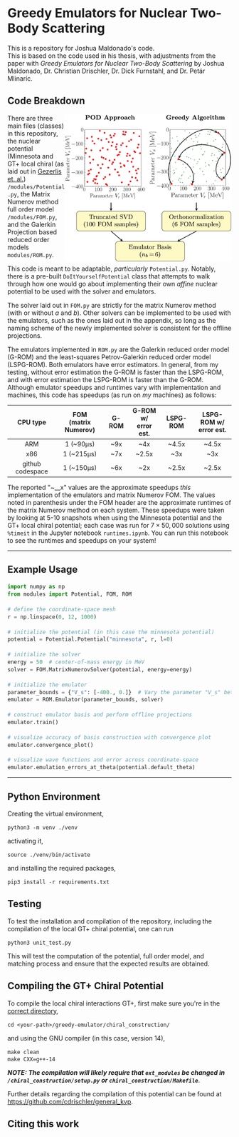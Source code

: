 # Greedy Emulators for Nuclear Two-Body Scattering

This is a repository for Joshua Maldonado's code. <br> This is based on the code used in his thesis, with adjustments from the paper with _Greedy Emulators for Nuclear Two-Body Scattering_ by Joshua Maldonado, Dr. Christian Drischler, Dr. Dick Furnstahl, and Dr. Petár Mlinaríc.

## Code Breakdown

<img align="right" width="375" src="/markdown_figures/greedy-vs-POD.jpg">

There are three main files (classes) in this repository, the nuclear potential (Minnesota and GT+ local chiral (as laid out in [Gezerlis et. al.](https://doi.org/10.1103/PhysRevC.90.054323)) `/modules/Potential.py`, the Matrix Numerov method full order model `/modules/FOM.py`, and the Galerkin Projection based reduced order models `modules/ROM.py`.

This code is meant to be adaptable, _particularly_ `Potential.py`. Notably, there is a pre-built `DoItYourselfPotential` class that attempts to walk through how one would go about implementing their own _affine_ nuclear potential to be used with the solver and emulators.

The solver laid out in `FOM.py` are strictly for the matrix Numerov method (with or without $a$ and $b$). Other solvers can be implemented to be used with the emulators, such as the ones laid out in the appendix, so long as the naming scheme of the newly implemented solver is consistent for the offline projections.

The emulators implemented in `ROM.py` are the Galerkin reduced order model (G-ROM) and the least-squares Petrov-Galerkin reduced order model (LSPG-ROM). Both emulators have error estimators. In general, from my testing, without error estimation the G-ROM is faster than the LSPG-ROM, and with error estimation the LSPG-ROM is faster than the G-ROM. Although emulator speedups and runtimes vary with implementation and machines, this code has speedups (as run on _my_ machines) as follows:

|     CPU type     | FOM <br>(matrix Numerov) | G-ROM <br>| G-ROM w/ <br> error est. | LSPG-ROM <br>| LSPG-ROM w/ <br> error est. |
|:----------------:|:------------------------:|:---------:|:------------------------:|:------------:|:---------------------------:|
|        ARM       |          1 (~90µs)       |    ~9x    |            ~4x           |     ~4.5x    |             ~4.5x           |
|        x86       |          1 (~215µs)      |    ~7x    |           ~2.5x          |      ~3x     |              ~3x            |
| github codespace |          1 (~150µs)      |    ~6x    |            ~2x           |     ~2.5x    |             ~2.5x           |

The reported "~__x" values are the approximate speedups _this_ implementation of the emulators and matrix Numerov FOM. The values noted in parenthesis under the FOM header are the approximate runtimes of the matrix Numerov method on each system. These speedups were taken by looking at 5-10 snapshots when using the Minnesota potential and the GT+ local chiral potential; each case was run for $7 \times 50,000$ solutions using `%timeit` in the Jupyter notebook `runtimes.ipynb`. You can run this notebook to see the runtimes and speedups on your system!

---
## Example Usage
```python
import numpy as np
from modules import Potential, FOM, ROM

# define the coordinate-space mesh
r = np.linspace(0, 12, 1000)

# initialize the potential (in this case the minnesota potential)
potential = Potential.Potential("minnesota", r, l=0)

# initialize the solver
energy = 50  # center-of-mass energy in MeV
solver = FOM.MatrixNumerovSolver(potential, energy=energy)

# initialize the emulator 
parameter_bounds = {"V_s": [-400., 0.]}  # Vary the parameter "V_s" between -400 MeV and 0 MeV
emulator = ROM.Emulator(parameter_bounds, solver)

# construct emulator basis and perform offline projections
emulator.train()

# visualize accuracy of basis construction with convergence plot
emulator.convergence_plot()

# visualize wave functions and error across coordinate-space
emulator.emulation_errors_at_theta(potential.default_theta)
```



---

## Python Environment

Creating the virtual environment,

``` shell
python3 -m venv ./venv
```

activating it,

```shell
source ./venv/bin/activate
```

and installing the required packages,

```shell
pip3 install -r requirements.txt
```

## Testing 
To test the installation and compilation of the repository, including the compilation of the local GT+ chiral potential, one can run
```shell
python3 unit_test.py
```

This will test the computation of the potential, full order model, and matching process and ensure that the expected results are obtained.


## Compiling the GT+ Chiral Potential

To compile the local chiral interactions GT+, first make sure you're in the [correct directory](https://github.com/Ub3rJosh/greedy-emulator/tree/main/chiral_construction),

``` shell
cd <your-path>/greedy-emulator/chiral_construction/
```

and using the GNU compiler (in this case, version 14),

``` shell
make clean
make CXX=g++-14
```

***NOTE: The compilation will _likely_ require that `ext_modules` be changed in `/chiral_construction/setup.py` or `chiral_construction/Makefile`***.

Further details regarding the compilation of this potential can be found at https://github.com/cdrischler/general_kvp.

<!--
For compiling things that give the error: `m2 (mach-o file, but is an incompatible architecture (have 'x86_64', need 'arm64'))` (at least for the purposes of looking at the [BUQEYE eigenvector continuation repo](https://github.com/buqeye/eigenvector-continuation) use these commands: \* `export LDFLAGS="-framework Accelerate"` \* `export NPY_DISTUTILS_APPEND_FLAGS=1` And then compile as mentioned in the BUQEYE repository but without the `-lliblapack` linker flag. This works only on MacOS computers.
-->

## Citing this work
```bibtex

```
